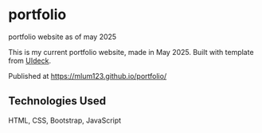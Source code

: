 # portfolio
portfolio website as of may 2025

This is my current portfolio website, made in May 2025. Built with template from [UIdeck](https://uideck.com/).

Published at https://mlum123.github.io/portfolio/

## Technologies Used
HTML, CSS, Bootstrap, JavaScript
